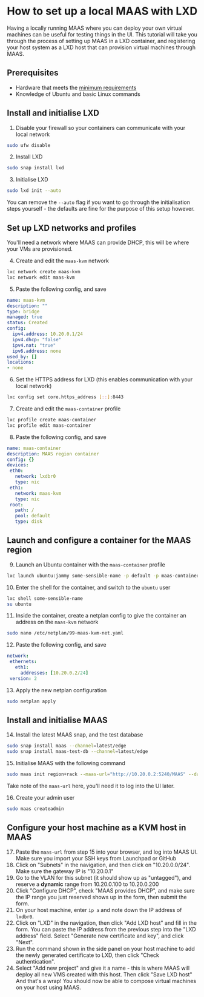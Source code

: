 # How to set up a local MAAS with LXD
Having a locally running MAAS where you can deploy your own virtual machines can be useful for testing things in the UI. This tutorial will take you through the process of setting up MAAS in a LXD container, and registering your host system as a LXD host that can provision virtual machines through MAAS.

## Prerequisites
- Hardware that meets the [minimum requirements](https://maas.io/docs/reference-installation-requirements)
- Knowledge of Ubuntu and basic Linux commands

## Install and initialise LXD
1. Disable your firewall so your containers can communicate with your local network
```sh
sudo ufw disable
```
2. Install LXD
```sh
sudo snap install lxd
```
3. Initialise LXD 
```sh
sudo lxd init --auto
```
   You can remove the `--auto` flag if you want to go through the initialisation steps yourself - the defaults are fine for the purpose of this setup however.

## Set up LXD networks and profiles
You'll need a network where MAAS can provide DHCP, this will be where your VMs are provisioned.

4. Create and edit the `maas-kvm` network
```sh
lxc network create maas-kvm
lxc network edit maas-kvm
```
5. Paste the following config, and save
```yaml
name: maas-kvm
description: ""
type: bridge
managed: true
status: Created
config:
  ipv4.address: 10.20.0.1/24
  ipv4.dhcp: "false"
  ipv4.nat: "true"
  ipv6.address: none
used_by: []
locations:
- none
```
6. Set the HTTPS address for LXD (this enables communication with your local network)
```sh
lxc config set core.https_address [::]:8443
```
7. Create and edit the `maas-container` profile
```sh
lxc profile create maas-container
lxc profile edit maas-container
```
8. Paste the following config, and save
```yaml
name: maas-container  
description: MAAS region container  
config: {}  
devices:  
 eth0:  
   network: lxdbr0  
   type: nic  
 eth1:  
   network: maas-kvm  
   type: nic  
 root:  
   path: /  
   pool: default  
   type: disk
```

## Launch and configure a container for the MAAS region
9. Launch an Ubuntu container with the `maas-container` profile
```sh
lxc launch ubuntu:jammy some-sensible-name -p default -p maas-container
```
10. Enter the shell for the container, and switch to the `ubuntu` user
```sh
lxc shell some-sensible-name
su ubuntu
```
11. Inside the container, create a netplan config to give the container an address on the `maas-kvm` network
```sh
sudo nano /etc/netplan/99-maas-kvm-net.yaml
```
12. Paste the following config, and save
```yaml
network:     
 ethernets:    
   eth1:    
     addresses: [10.20.0.2/24]  
 version: 2
```
13. Apply the new netplan configuration
```sh
sudo netplan apply
```
## Install and initialise MAAS
14. Install the latest MAAS snap, and the test database
```sh
sudo snap install maas --channel=latest/edge
sudo snap install maas-test-db --channel=latest/edge
```
15. Initialise MAAS with the following command 
```sh
sudo maas init region+rack --maas-url="http://10.20.0.2:5240/MAAS" --database-uri maas-test-db:///
```
Take note of the `maas-url` here, you'll need it to log into the UI later.

16. Create your admin user
```sh
sudo maas createadmin
```

## Configure your host machine as a KVM host in MAAS
17. Paste the `maas-url` from step 15 into your browser, and log into MAAS UI. Make sure you import your SSH keys from Launchpad or GitHub
18. Click on "Subnets" in the navigation, and then click on "10.20.0.0/24". Make sure the gateway IP is "10.20.0.1"
19. Go to the VLAN for this subnet (it should show up as "untagged"), and reserve a **dynamic** range from 10.20.0.100 to 10.20.0.200
20. Click "Configure DHCP", check "MAAS provides DHCP", and make sure the IP range you just reserved shows up in the form, then submit the form.
21. On your host machine, enter `ip a` and note down the IP address of `lxdbr0`.
22. Click on "LXD" in the navigation, then click "Add LXD host" and fill in the form. You can paste the IP address from the previous step into the "LXD address" field. Select "Generate new certificate and key", and click "Next".
23. Run the command shown in the side panel on your host machine to add the newly generated certificate to LXD, then click "Check authentication".
24. Select "Add new project" and give it a name - this is where MAAS will deploy all new VMS created with this host. Then click "Save LXD host"
And that's a wrap! You should now be able to compose virtual machines on your host using MAAS. 